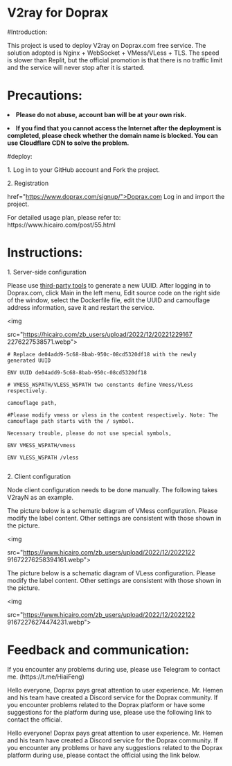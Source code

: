 # V2ray for Doprax

#Introduction:

This project is used to deploy V2ray on Doprax.com free service. The solution adopted is Nginx + WebSocket + VMess/VLess + TLS. The speed is slower than Replit, but the official promotion is that there is no traffic limit and the service will never stop after it is started.

# Precautions:

<p><b><li>Please do not abuse, account ban will be at your own risk. </li></b></p>

<p><b><li>If you find that you cannot access the Internet after the deployment is completed, please check whether the domain name is blocked. You can use Cloudflare CDN to solve the problem. </li></b></p>

#deploy:

<p>1. Log in to your GitHub account and Fork the project. </p>

<p>2. Registration<a>

href="https://www.doprax.com/signup/">Doprax.com</a> Log in and import the project. </p>

<p>For detailed usage plan, please refer to: https://www.hicairo.com/post/55.html</p>

# Instructions:

<p>1. Server-side configuration</p>

<p>Please use <a href="https://www.v2fly.org/awesome/tools.html"> third-party tools</a> to generate a new UUID. After logging in to Doprax.com, click Main in the left menu, Edit source code on the right side of the window, select the Dockerfile file, edit the UUID and camouflage address information, save it and restart the service. </p>

<img

src="https://hicairo.com/zb_users/upload/2022/12/20221229167 2276227538571.webp">

<pre class="notranslate"><code># Replace de04add9-5c68-8bab-950c-08cd5320df18 with the newly generated UUID

ENV UUID de04add9-5c68-8bab-950c-08cd5320df18

# VMESS_WSPATH/VLESS_WSPATH two constants define Vmess/VLess respectively.

camouflage path,

#Please modify vmess or vless in the content respectively. Note: The camouflage path starts with the / symbol.

Necessary trouble, please do not use special symbols,

ENV VMESS_WSPATH/vmess

ENV VLESS_WSPATH /vless

</code></pre>

<p>2. Client configuration</p>

<p>Node client configuration needs to be done manually. The following takes V2rayN as an example.

<p>The picture below is a schematic diagram of VMess configuration. Please modify the label content. Other settings are consistent with those shown in the picture.

</p>

<img

src="https://www.hicairo.com/zb_users/upload/2022/12/2022122 91672276258394161.webp">

<p>The picture below is a schematic diagram of VLess configuration. Please modify the label content. Other settings are consistent with those shown in the picture. </p>

<img

src="https://www.hicairo.com/zb_users/upload/2022/12/2022122 91672276274474231.webp">

# Feedback and communication:

<p>If you encounter any problems during use, please use Telegram to contact me. (https://t.me/HiaiFeng) </p>

<p>Hello everyone, Doprax pays great attention to user experience. Mr. Hemen and his team have created a Discord service for the Doprax community. If you encounter problems related to the Doprax platform or have some suggestions for the platform during use, please use the following link to contact the official.

Hello everyone! Doprax pays great attention to user experience. Mr. Hemen and his team have created a Discord service for the Doprax community. If you encounter any problems or have any suggestions related to the Doprax platform during use, please contact the official using the link below.
</p>
